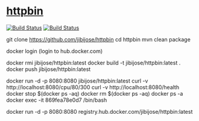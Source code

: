 [httpbin](https://httpbin.org)
==================================

[![Build Status](https://ci.appveyor.com/api/projects/status/github/jibijose/httpbin?branch=master&svg=true)](https://ci.appveyor.com/project/jibijose/httpbin)
[![Build Status](https://travis-ci.org/jibijose/httpbin.svg?branch=master)](https://ci.appveyor.com/project/jibijose/httpbin)


git clone https://github.com/jibijose/httpbin
cd httpbin
mvn clean package

docker login (login to hub.docker.com)

docker rmi jibijose/httpbin:latest
docker build -t jibijose/httpbin:latest .
docker push jibijose/httpbin:latest


docker run -d -p 8080:8080 jibijose/httpbin:latest
curl -v http://localhost:8080/cpu/80/300
curl -v http://localhost:8080/health
docker stop $(docker ps -aq)
docker rm $(docker ps -aq)
docker ps -a
docker exec -it 869fea78e0d7 /bin/bash


docker run -d -p 8080:8080 registry.hub.docker.com/jibijose/httpbin:latest
